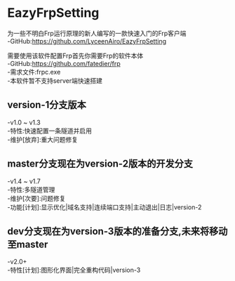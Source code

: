 # EazyFrpSetting
为一些不明白Frp运行原理的新人编写的一款快速入门的Frp客户端  
-GitHub:https://github.com/LyceenAiro/EazyFrpSetting
  
需要使用该软件配置Frp首先你需要Frp的软件本体  
-GitHub:https://github.com/fatedier/frp  
-需求文件:frpc.exe  
-本软件暂不支持server端快速搭建  
## version-1分支版本  
-v1.0 ~ v1.3  
-特性:快速配置一条隧道并启用  
-维护[放弃]:重大问题修复  
## master分支现在为version-2版本的开发分支
-v1.4 ~ v1.7  
-特性:多隧道管理  
-维护[次要]:问题修复  
-功能[计划]:显示优化|域名支持|连续端口支持|主动退出|日志|version-2  
## dev分支现在为version-3版本的准备分支,未来将移动至master
-v2.0+  
-特性[计划]:图形化界面|完全重构代码|version-3  
